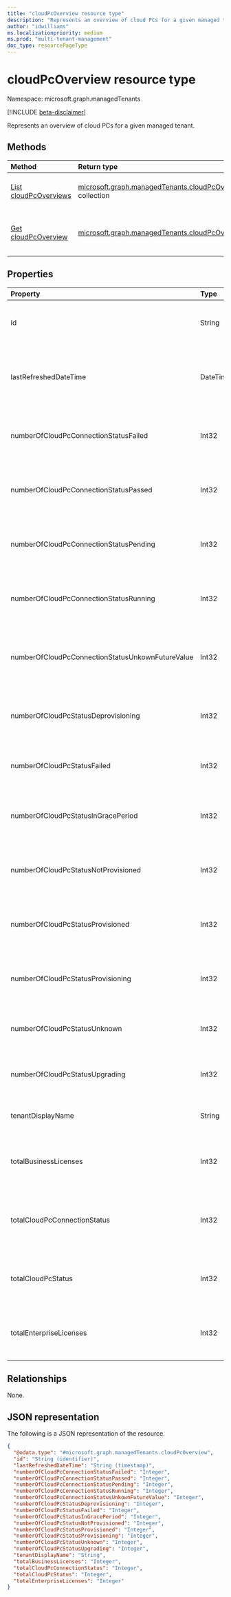 ```yaml
---
title: "cloudPcOverview resource type"
description: "Represents an overview of cloud PCs for a given managed tenant."
author: "idwilliams"
ms.localizationpriority: medium
ms.prod: "multi-tenant-management"
doc_type: resourcePageType
---
```


# cloudPcOverview resource type

Namespace: microsoft.graph.managedTenants

[!INCLUDE [beta-disclaimer](../../includes/beta-disclaimer.md)]

Represents an overview of cloud PCs for a given managed tenant.

## Methods
|Method|Return type|Description|
|:---|:---|:---|
|[List cloudPcOverviews](../api/managedtenants-managedtenant-list-cloudpcsoverview.md)|[microsoft.graph.managedTenants.cloudPcOverview](../resources/managedtenants-cloudpcoverview.md) collection|Get a list of the [cloudPcOverview](../resources/managedtenants-cloudpcoverview.md) objects and their properties.|
|[Get cloudPcOverview](../api/managedtenants-cloudpcoverview-get.md)|[microsoft.graph.managedTenants.cloudPcOverview](../resources/managedtenants-cloudpcoverview.md)|Read the properties and relationships of a [cloudPcOverview](../resources/managedtenants-cloudpcoverview.md) object.|

## Properties
|Property|Type|Description|
|:---|:---|:---|
|id|String|The unique identifier for the cloud PC overview. Required. Read-only.|
|lastRefreshedDateTime|DateTimeOffset|Date and time the entity was last updated in the multi-tenant management platform. Optional. Read-only.|
|numberOfCloudPcConnectionStatusFailed|Int32|The number of cloud PC connections that have a status of `failed`. Optional. Read-only.|
|numberOfCloudPcConnectionStatusPassed|Int32|The number of cloud PC connections that have a status of `passed`. Optional. Read-only.|
|numberOfCloudPcConnectionStatusPending|Int32|The number of cloud PC connections that have a status of `pending`. Optional. Read-only.|
|numberOfCloudPcConnectionStatusRunning|Int32|The number of cloud PC connections that have a status of `running`. Optional. Read-only.|
|numberOfCloudPcConnectionStatusUnkownFutureValue|Int32|The number of cloud PC connections that have a status of `unknownFutureValue`. Optional. Read-only.|
|numberOfCloudPcStatusDeprovisioning|Int32|The number of cloud PCs that have a status of `deprovisioning`. Optional. Read-only.|
|numberOfCloudPcStatusFailed|Int32|The number of cloud PCs that have a status of `failed`. Optional. Read-only.|
|numberOfCloudPcStatusInGracePeriod|Int32|The number of cloud PCs that have a status of `inGracePeriod`. Optional. Read-only.|
|numberOfCloudPcStatusNotProvisioned|Int32|The number of cloud PCs that have a status of `notProvisioned`. Optional. Read-only.|
|numberOfCloudPcStatusProvisioned|Int32|The number of cloud PCs that have a status of `provisioned`. Optional. Read-only.|
|numberOfCloudPcStatusProvisioning|Int32|The number of cloud PCs that have a status of `provisioning`. Optional. Read-only.|
|numberOfCloudPcStatusUnknown|Int32|The number of cloud PCs that have a status of `unknown`. Optional. Read-only.|
|numberOfCloudPcStatusUpgrading|Int32|The number of cloud PCs that have a status of `upgrading`. Optional. Read-only.|
|tenantDisplayName|String|The display name for the managed tenant. Optional. Read-only.|
|totalBusinessLicenses|Int32|The total number of cloud PC devices that have the `Business` SKU. Optional. Read-only.|
|totalCloudPcConnectionStatus|Int32|The total number of cloud PC connection statuses for the given managed tenant. Optional. Read-only.|
|totalCloudPcStatus|Int32|The total number of cloud PC statues for the given managed tenant. Optional. Read-only.|
|totalEnterpriseLicenses|Int32|The total number of cloud PC devices that have the `Enterprise` SKU. Optional. Read-only.|

## Relationships
None.

## JSON representation
The following is a JSON representation of the resource.
<!-- {
  "blockType": "resource",
  "keyProperty": "id",
  "@odata.type": "microsoft.graph.managedTenants.cloudPcOverview",
  "baseType": "microsoft.graph.entity",
  "openType": true
}
-->
``` json
{
  "@odata.type": "#microsoft.graph.managedTenants.cloudPcOverview",
  "id": "String (identifier)",
  "lastRefreshedDateTime": "String (timestamp)",
  "numberOfCloudPcConnectionStatusFailed": "Integer",
  "numberOfCloudPcConnectionStatusPassed": "Integer",
  "numberOfCloudPcConnectionStatusPending": "Integer",
  "numberOfCloudPcConnectionStatusRunning": "Integer",
  "numberOfCloudPcConnectionStatusUnkownFutureValue": "Integer",
  "numberOfCloudPcStatusDeprovisioning": "Integer",
  "numberOfCloudPcStatusFailed": "Integer",
  "numberOfCloudPcStatusInGracePeriod": "Integer",
  "numberOfCloudPcStatusNotProvisioned": "Integer",
  "numberOfCloudPcStatusProvisioned": "Integer",
  "numberOfCloudPcStatusProvisioning": "Integer",
  "numberOfCloudPcStatusUnknown": "Integer",
  "numberOfCloudPcStatusUpgrading": "Integer",
  "tenantDisplayName": "String",
  "totalBusinessLicenses": "Integer",
  "totalCloudPcConnectionStatus": "Integer",
  "totalCloudPcStatus": "Integer",
  "totalEnterpriseLicenses": "Integer"
}
```

